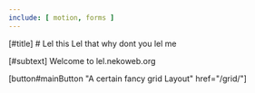 ```yaml
---
include: [ motion, forms ]
---
```


[#title]
    # Lel this Lel that why dont you lel me

[#subtext]
    Welcome to lel.nekoweb.org

[button#mainButton "A certain fancy grid Layout" href="/grid/"]
    
